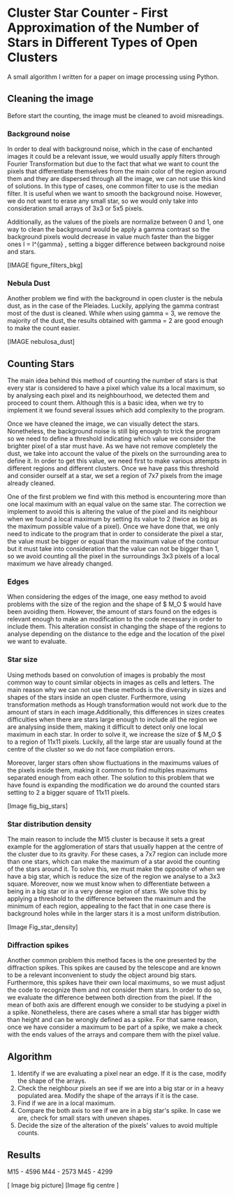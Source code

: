 # Cluster Star Counter - First Approximation of the Number of Stars in Different Types of Open Clusters
A small algorithm I written for a paper on image processing using Python. 
## Cleaning the image
Before start the counting, the image must be cleaned to avoid misreadings.
### Background noise
In order to deal with background noise, which in the case of enchanted images it could be a relevant issue, we would usually apply filters through Fourier Transformation but due to the fact that what we want to count the pixels that differentiate themselves from the main color of the region around them and they are dispersed through all the image, we can not use this kind of solutions. In this type of cases, one common filter to use is the median filter. It is useful when we want to smooth the background noise. However, we do not want to erase any small star, so we would only take into consideration small arrays of 3x3 or 5x5 pixels.

Additionally, as the values of the pixels are normalize between 0 and 1, one way to clean the background would be apply a gamma contrast so the background pixels would decrease in value much faster than the bigger ones  I = I^{gamma}  , setting a bigger difference between background noise and stars.

[IMAGE figure_filters_bkg]

### Nebula Dust
Another problem we find with the background in open cluster is the nebula dust, as in the case of the Pleiades. Luckily, applying the gamma contrast most of the dust is cleaned. While when using gamma = 3, we remove the majority of the dust, the results obtained with gamma = 2  are good enough to make the count easier. 

[IMAGE nebulosa_dust]

## Counting Stars
The main idea behind this method of counting the number of stars is that every star is considered to have a pixel which value its a local maximum, so by analysing each pixel and its neighbourhood, we detected them and proceed to count them. Although this is a basic idea, when we try to implement it we found several issues which add complexity to the program. 

Once we have cleaned the image, we can visually detect the stars. Nonetheless, the background noise is still big enough to trick the program so we need to define a threshold indicating which value we consider the brighter pixel of a star must have. As we have not remove completely the dust, we take into account the value of the pixels on the surrounding area to define it.  In order to get this value, we need first to make various attempts in different regions and different clusters. Once we have pass this threshold and consider ourself at a star, we set a region of 7x7 pixels from the image already cleaned.

One of the first problem we find with this method is encountering more than one local maximum with an equal value on the same star. The correction we implement to avoid this is altering the value of the pixel and its neighbour when we found a local maximum by setting its value to 2 (twice as big as the maximum possible value of a pixel).  Once we have done that, we only need to indicate to the program that in order to considerate the pixel a star, the value must be bigger or equal than the maximum value of the contour but it must take into consideration that the value can not be bigger than 1, so we avoid counting all the pixel in the surroundings 3x3 pixels of a local maximum we have already changed.

### Edges
When considering the edges of the image, one easy method to avoid problems with the size of the region and the shape of $ M_O $ would have been avoiding them. However, the amount of stars found on the edges is relevant enough to make an modification to the code necessary in order to include them. This alteration consist in changing the shape of the regions to analyse depending on the distance to the edge and the location of the pixel we want to evaluate.  

### Star size
Using methods based on convolution of images is probably the most common way to count similar objects in images as cells and letters. The main reason why we can not use these methods is the diversity in sizes and shapes of the stars inside an open cluster. Furthermore, using transformation methods as Hough transformation would not work due to the amount of stars in each image.Additionally, this differences in sizes creates difficulties when there are stars large enough to include all the region we are analysing inside them, making it difficult to detect only one local maximum in each star. In order to solve it, we increase the size of $ M_O $ to a region of 11x11 pixels. Luckily, all the large star are usually found at the centre of the cluster so we do not face compilation errors.
  
Moreover, larger stars often show fluctuations in the maximums values of the pixels inside them, making it common to find multiples maximums separated enough from each other. The solution to this problem that we have found is expanding the modification we do around the counted stars setting to 2 a bigger square of 11x11 pixels.

[Image fig_big_stars]

### Star distribution density
The main reason to include the M15 cluster is because it sets a great example for the agglomeration of stars that usually happen at the centre of the cluster due to its gravity. For these cases, a 7x7 region can include more than one stars, which can make the maximum of a star avoid the counting of the stars around it. To solve this, we must make the opposite of when we have a big star, which is reduce the size of the region we analyse to a 3x3 square. Moreover, now we must know when to differentiate between a being in a big star or in a very dense region of stars. We solve this by applying a threshold to the difference between the maximum and the minimum of each region, appealing to the fact that in one case there is background holes while in the larger stars it is a most uniform distribution. 

[Image Fig_star_density]


### Diffraction spikes
Another common problem this method faces is the one presented by the diffraction spikes. This spikes are caused by the telescope and are known to be a relevant inconvenient to study the object around big stars. Furthermore, this spikes have their own local maximums, so we must adjust the code to recognize them and not consider them stars. In order to do so, we evaluate the difference between both direction from the pixel. If the mean of both axis are different enough we consider to be studying a pixel in a spike. Nonetheless, there are cases where a small star has bigger width than height and can be wrongly defined as a spike. For that same reason, once we have consider a maximum to be part of a spike, we make a check with the ends values of the arrays and compare them with the pixel value.  

## Algorithm
1. Identify if we are evaluating a pixel near an edge. If it is the case, modify the shape of the arrays.
2. Check the neighbour pixels an see if we are into a big star or in a heavy populated area. Modify the shape of the arrays if it is the case. 
3. Find if we are in a local maximum.
4. Compare the both axis to see if we are in a big star's spike. In case we are, check for small stars with uneven shapes. 
5. Decide the size of the alteration of the pixels' values to avoid multiple counts. 

## Results

M15 - 4596
M44 - 2573
M45 - 4299

[ Image big picture]
[Image fig centre ]

